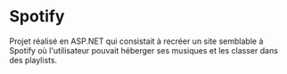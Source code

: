 # Spotify
Projet réalisé en ASP.NET qui consistait à recréer un site semblable à Spotify où l'utilisateur pouvait héberger ses musiques et les classer dans des playlists.
